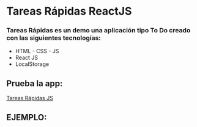 # Tareas Rápidas ReactJS
### Tareas Rápidas es un demo una aplicación tipo To Do creado con las siguientes tecnologías:

* HTML - CSS - JS
* React JS
* LocalStorage

## Prueba la app:
[Tareas Rápidas JS](https://www.google.com)

## EJEMPLO:
